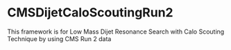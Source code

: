 # CMSDijetCaloScoutingRun2
This framework is for Low Mass Dijet Resonance Search with Calo Scouting Technique by using CMS Run 2 data
